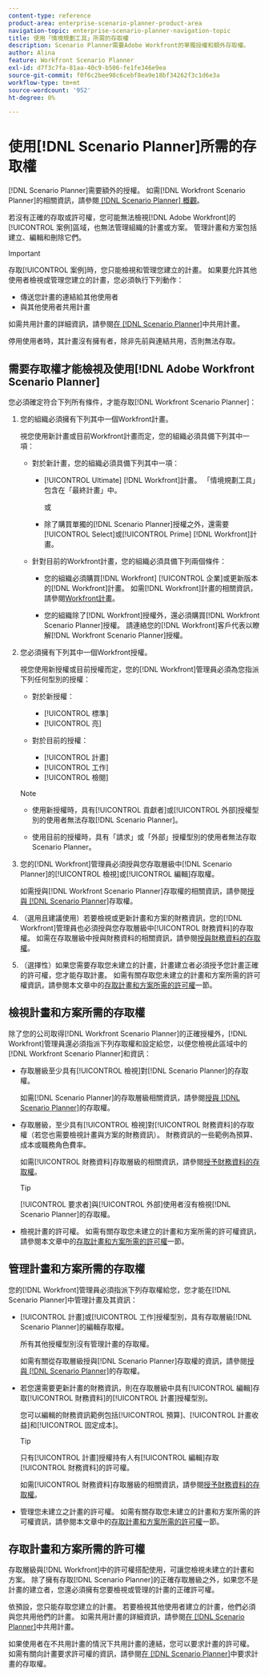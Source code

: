 ```yaml
---
content-type: reference
product-area: enterprise-scenario-planner-product-area
navigation-topic: enterprise-scenario-planner-navigation-topic
title: 使用「情境規劃工具」所需的存取權
description: Scenario Planner需要Adobe Workfront的單獨授權和額外存取權。
author: Alina
feature: Workfront Scenario Planner
exl-id: d7f3c7fa-81aa-40c9-b506-fe1fe346e9ea
source-git-commit: f0f6c2bee98c6cebf8ea9e18bf34262f3c1d6e3a
workflow-type: tm+mt
source-wordcount: '952'
ht-degree: 0%

---
```


# 使用[!DNL Scenario Planner]所需的存取權

[!DNL Scenario Planner]需要額外的授權。 如需[!DNL Workfront Scenario Planner]的相關資訊，請參閱[ [!DNL Scenario Planner] 概觀](../scenario-planner/scenario-planner-overview.md)。

<!--
might need to add information about the permissions to plans/ initiatives if those will be coming later?
-->

若沒有正確的存取或許可權，您可能無法檢視[!DNL  Adobe Workfront]的[!UICONTROL 案例]區域，也無法管理組織的計畫或方案。 管理計畫和方案包括建立、編輯和刪除它們。

>[!IMPORTANT]
>
>存取[!UICONTROL 案例]時，您只能檢視和管理您建立的計畫。 如果要允許其他使用者檢視或管理您建立的計畫，您必須執行下列動作：
>
>* 傳送您計畫的連結給其他使用者
>* 與其他使用者共用計畫
>
>  如需共用計畫的詳細資訊，請參閱[在 [!DNL Scenario Planner]](../scenario-planner/share-a-plan.md)中共用計畫。
>
>停用使用者時，其計畫沒有擁有者，除非先前與連結共用，否則無法存取。

## 需要存取權才能檢視及使用[!DNL Adobe Workfront Scenario Planner]

您必須確定符合下列所有條件，才能存取[!DNL Workfront Scenario Planner]：

1. 您的組織必須擁有下列其中一個Workfront計畫。

   視您使用新計畫或目前Workfront計畫而定，您的組織必須具備下列其中一項：

   * 對於新計畫，您的組織必須具備下列其中一項：

      * [!UICONTROL Ultimate] [!DNL Workfront]計畫。 「情境規劃工具」包含在「最終計畫」中。

        或

      * 除了購買單獨的[!DNL Scenario Planner]授權之外，還需要[!UICONTROL Select]或[!UICONTROL Prime] [!DNL Workfront]計畫。

   * 針對目前的Workfront計畫，您的組織必須具備下列兩個條件：

      * 您的組織必須購買[!DNL Workfront] [!UICONTROL 企業]或更新版本的[!DNL Workfront]計畫。 如需[!DNL Workfront]計畫的相關資訊，請參閱[Workfront計畫](https://workfront.com/plans)。

      * 您的組織除了[!DNL Workfront]授權外，還必須購買[!DNL Workfront Scenario Planner]授權。 請連絡您的[!DNL Workfront]客戶代表以瞭解[!DNL Workfront Scenario Planner]授權。

1. 您必須擁有下列其中一個Workfront授權。

   視您使用新授權或目前授權而定，您的[!DNL Workfront]管理員必須為您指派下列任何型別的授權：

   * 對於新授權：
      * [!UICONTROL 標準]
      * [!UICONTROL 亮]

   * 對於目前的授權：

      * [!UICONTROL 計畫]
      * [!UICONTROL 工作]
      * [!UICONTROL 檢閱]

   >[!NOTE]
   > 
   >* 使用新授權時，具有[!UICONTROL 貢獻者]或[!UICONTROL 外部]授權型別的使用者無法存取[!DNL Scenario Planner]。
   >
   >* 使用目前的授權時，具有「請求」或「外部」授權型別的使用者無法存取Scenario Planner。

1. 您的[!DNL Workfront]管理員必須授與您存取層級中[!DNL Scenario Planner]的[!UICONTROL 檢視]或[!UICONTROL 編輯]存取權。

   如需授與[!DNL Workfront Scenario Planner]存取權的相關資訊，請參閱[授與 [!DNL Scenario Planner]](../administration-and-setup/add-users/configure-and-grant-access/grant-access-sp.md)存取權。

1. （選用且建議使用）若要檢視或更新計畫和方案的財務資訊，您的[!DNL Workfront]管理員也必須授與您存取層級中[!UICONTROL 財務資料]的存取權。 如需在存取層級中授與財務資料的相關資訊，請參閱[授與財務資料的存取權](../administration-and-setup/add-users/configure-and-grant-access/grant-access-financial.md)。

1. （選擇性）如果您需要存取您未建立的計畫，計畫建立者必須授予您計畫正確的許可權，您才能存取計畫。 如需有關存取您未建立的計畫和方案所需的許可權資訊，請參閱本文章中的[存取計畫和方案所需的許可權](#permissions-needed-to-access-plans-and-initiatives)一節。

<!--this used to be true but not anymore:
  <li data-mc-conditions="QuicksilverOrClassic.Draft mode"> <p>(NOTE: this is no longer needed) </p> <p>Your Workfront administrator must assign you a layout template that includes the Scenarios area in the Main Menu. </p> <p>For information about customizing the Main Menu in a layout template, see <a href="../administration-and-setup/customize-workfront/use-layout-templates/customize-main-menu.md" class="MCXref xref" xrefformat="{para}">Customize the Main Menu using a layout template</a>. </p> <p>For information about assigning users to a Layout Template, see <a href="../administration-and-setup/customize-workfront/use-layout-templates/assign-users-to-layout-template.md" class="MCXref xref" xrefformat="{para}">Assign users to a layout template</a>.</p> </li>
  -->

## 檢視計畫和方案所需的存取權

除了您的公司取得[!DNL Workfront Scenario Planner]的正確授權外，[!DNL Workfront]管理員還必須指派下列存取權和設定給您，以便您檢視此區域中的[!DNL Workfront Scenario Planner]和資訊：

* 存取層級至少具有[!UICONTROL 檢視]對[!DNL Scenario Planner]的存取權。

  如需[!DNL Scenario Planner]的存取層級相關資訊，請參閱[授與 [!DNL Scenario Planner]](../administration-and-setup/add-users/configure-and-grant-access/grant-access-sp.md)的存取權。

* 存取層級，至少具有[!UICONTROL 檢視]對[!UICONTROL 財務資料]的存取權（若您也需要檢視計畫與方案的財務資訊）。 財務資訊的一些範例為預算、成本或職務角色費率。

  如需[!UICONTROL 財務資料]存取層級的相關資訊，請參閱[授予財務資料的存取權](../administration-and-setup/add-users/configure-and-grant-access/grant-access-financial.md)。

  >[!TIP]
  >
  >[!UICONTROL 要求者]與[!UICONTROL 外部]使用者沒有檢視[!DNL Scenario Planner]的存取權。

* 檢視計畫的許可權。 如需有關存取您未建立的計畫和方案所需的許可權資訊，請參閱本文章中的[存取計畫和方案所需的許可權](#permissions-needed-to-access-plans-and-initiatives)一節。

## 管理計畫和方案所需的存取權

您的[!DNL Workfront]管理員必須指派下列存取權給您，您才能在[!DNL Scenario Planner]中管理計畫及其資訊：

* [!UICONTROL 計畫]或[!UICONTROL 工作]授權型別，具有存取層級[!DNL Scenario Planner]的編輯存取權。

  所有其他授權型別沒有管理計畫的存取權。

  如需有關從存取層級授與[!DNL Scenario Planner]存取權的資訊，請參閱[授與 [!DNL Scenario Planner]](../administration-and-setup/add-users/configure-and-grant-access/grant-access-sp.md)的存取權。

* 若您還需要更新計畫的財務資訊，則在存取層級中具有[!UICONTROL 編輯]存取[!UICONTROL 財務資料]的[!UICONTROL 計畫]授權型別。

  您可以編輯的財務資訊範例包括[!UICONTROL 預算]、[!UICONTROL 計畫收益]和[!UICONTROL 固定成本]。

  >[!TIP]
  >
  >只有[!UICONTROL 計畫]授權持有人有[!UICONTROL 編輯]存取[!UICONTROL 財務資料]的許可權。

  如需[!UICONTROL 財務資料]存取層級的相關資訊，請參閱[授予財務資料的存取權](../administration-and-setup/add-users/configure-and-grant-access/grant-access-financial.md)。

* 管理您未建立之計畫的許可權。 如需有關存取您未建立的計畫和方案所需的許可權資訊，請參閱本文章中的[存取計畫和方案所需的許可權](#permissions-needed-to-access-plans-and-initiatives)一節。

## 存取計畫和方案所需的許可權

存取層級與[!DNL Workfront]中的許可權搭配使用，可讓您檢視未建立的計畫和方案。 除了擁有存取[!DNL Scenario Planner]的正確存取層級之外，如果您不是計畫的建立者，您還必須擁有您要檢視或管理的計畫的正確許可權。

依預設，您只能存取您建立的計畫。 若要檢視其他使用者建立的計畫，他們必須與您共用他們的計畫。 如需共用計畫的詳細資訊，請參閱[在 [!DNL Scenario Planner]](../scenario-planner/share-a-plan.md)中共用計畫。

如果使用者在不共用計畫的情況下共用計畫的連結，您可以要求計畫的許可權。 如需有關向計畫要求許可權的資訊，請參閱[在 [!DNL Scenario Planner]](../scenario-planner/request-access-to-plan.md)中要求計畫的存取權。

